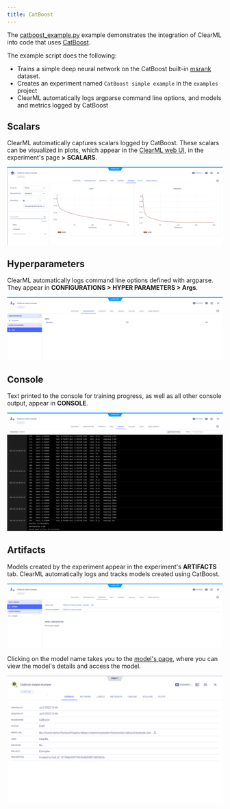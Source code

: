```yaml
---
title: CatBoost
---
```


The [catboost_example.py](https://github.com/allegroai/clearml/blob/master/examples/frameworks/catboost/catboost_example.py) 
example demonstrates the integration of ClearML into code that uses [CatBoost](https://catboost.ai).

The example script does the following:
* Trains a simple deep neural network on the CatBoost built-in [msrank](https://catboost.ai/en/docs/concepts/python-reference_datasets_msrank) 
  dataset.
* Creates an experiment named `CatBoost simple example` in the `examples` project
* ClearML automatically logs argparse command line options, and models and metrics logged by CatBoost

## Scalars
ClearML automatically captures scalars logged by CatBoost. These scalars can be visualized in plots, which appear in the 
[ClearML web UI](../../../webapp/webapp_overview.md), in the experiment's page **> SCALARS**.

![Experiment scalars](../../../img/examples_catboost_scalars.png)

## Hyperparameters
ClearML automatically logs command line options defined with argparse. They appear in **CONFIGURATIONS > HYPER 
PARAMETERS > Args**.

![Experiment hyperparameters](../../../img/examples_catboost_configurations.png)

## Console
Text printed to the console for training progress, as well as all other console output, appear in **CONSOLE**.

![Experiment console](../../../img/examples_catboost_console.png)

## Artifacts
Models created by the experiment appear in the experiment's **ARTIFACTS** tab. ClearML automatically logs and tracks 
models created using CatBoost.

![Experiment artifacts](../../../img/examples_catboost_artifacts.png)

Clicking on the model name takes you to the [model's page](../../../webapp/webapp_model_viewing.md), where you can view 
the model's details and access the model.

![Model page](../../../img/examples_catboost_model.png)
